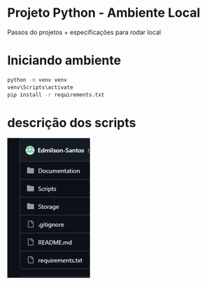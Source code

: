 #  Projeto Python - Ambiente Local

Passos do projetos + especificações para rodar local

# Iniciando ambiente 
```bash
python -m venv venv
venv\Scripts\activate
pip install -r requirements.txt

```
# descrição dos scripts

![alt text](Documentation\imagens\image.png)